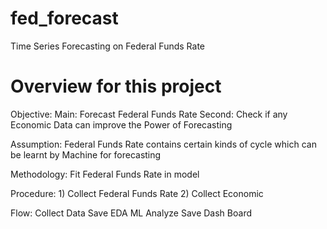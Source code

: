 # fed_forecast
Time Series Forecasting on Federal Funds Rate

# Overview for this project
Objective: 
    Main: Forecast Federal Funds Rate 
    Second: Check if any Economic Data can improve the Power of Forecasting

Assumption:
    Federal Funds Rate contains certain kinds of cycle which can be learnt by Machine for forecasting

Methodology:
    Fit Federal Funds Rate in model 

Procedure:
    1) Collect Federal Funds Rate
    2) Collect Economic 




Flow:
Collect Data
Save
EDA
ML
Analyze
Save
Dash Board